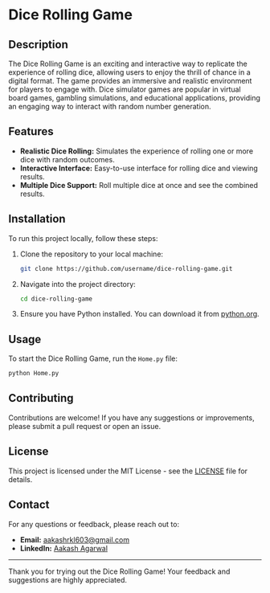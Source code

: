 
# Dice Rolling Game

## Description
The Dice Rolling Game is an exciting and interactive way to replicate the experience of rolling dice, allowing users to enjoy the thrill of chance in a digital format. The game provides an immersive and realistic environment for players to engage with. Dice simulator games are popular in virtual board games, gambling simulations, and educational applications, providing an engaging way to interact with random number generation.

## Features
- **Realistic Dice Rolling:** Simulates the experience of rolling one or more dice with random outcomes.
- **Interactive Interface:** Easy-to-use interface for rolling dice and viewing results.
- **Multiple Dice Support:** Roll multiple dice at once and see the combined results.

## Installation
To run this project locally, follow these steps:

1. Clone the repository to your local machine:
    ```bash
    git clone https://github.com/username/dice-rolling-game.git
    ```
2. Navigate into the project directory:
    ```bash
    cd dice-rolling-game
    ```
3. Ensure you have Python installed. You can download it from [python.org](https://www.python.org/).

## Usage
To start the Dice Rolling Game, run the `Home.py` file:

```bash
python Home.py
```


## Contributing
Contributions are welcome! If you have any suggestions or improvements, please submit a pull request or open an issue.

## License
This project is licensed under the MIT License - see the [LICENSE](LICENSE) file for details.

## Contact
For any questions or feedback, please reach out to:
- **Email:** aakashrkl603@gmail.com
- **LinkedIn:** [Aakash Agarwal](https://www.linkedin.com/in/aakashagarwal1609/)

---

Thank you for trying out the Dice Rolling Game! Your feedback and suggestions are highly appreciated.
```
